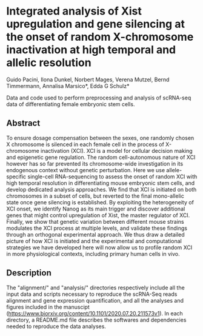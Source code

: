 # Integrated analysis of Xist upregulation and gene silencing at the onset of random X-chromosome inactivation at high temporal and allelic resolution
Guido Pacini, Ilona Dunkel, Norbert Mages, Verena Mutzel, Bernd Timmermann, Annalisa Marsico*, Edda G Schulz*

Data and code used to perform preprocessing and analysis of scRNA-seq data of differentiating female embryonic stem cells.

## Abstract
To ensure dosage compensation between the sexes, one randomly chosen X chromosome is silenced in each female cell in the process of X-chromosome inactivation (XCI). XCI is a model for cellular decision making and epigenetic gene regulation. The random cell-autonomous nature of XCI however has so far prevented its chromosome-wide investigation in its endogenous context without genetic perturbation. Here we use allele-specific single-cell RNA-sequencing to assess the onset of random XCI with high temporal resolution in differentiating mouse embryonic stem cells, and develop dedicated analysis approaches. We find that XCI is initiated on both chromosomes in a subset of cells, but reverted to the final mono-allelic state once gene silencing is established. By exploiting the heterogeneity of XCI onset, we identify Nanog as its main trigger and discover additional genes that might control upregulation of Xist, the master regulator of XCI. Finally, we show that genetic variation between different mouse strains modulates the XCI process at multiple levels, and validate these findings through an orthogonal experimental approach. We thus draw a detailed picture of how XCI is initiated and the experimental and computational strategies we have developed here will now allow us to profile random XCI in more physiological contexts, including primary human cells in vivo.

## Description
The "alignment/" and "analysis/" directories respectively include all the input data and scripts necessary to reproduce the scRNA-Seq reads alignment and gene expression quantification, and all the analyses and figures included in the manuscipt (https://www.biorxiv.org/content/10.1101/2020.07.20.211573v1). In each directory, a README.md file describes the softwares and dependencies needed to reproduce the data analyses.

